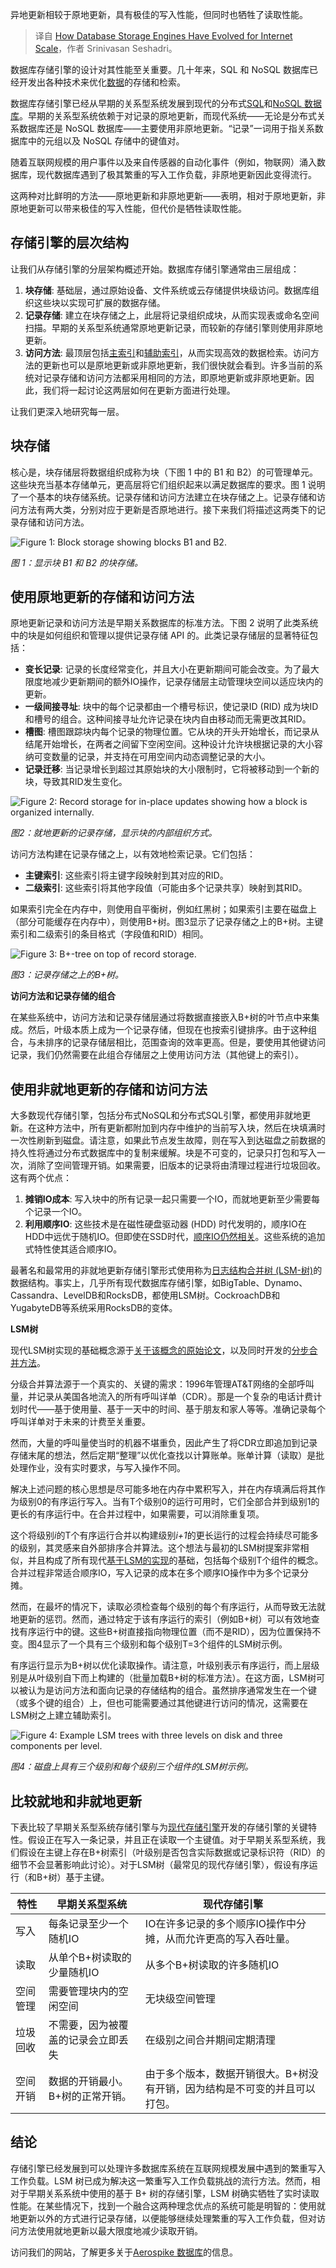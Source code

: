 
<!--
title: 互联网规模数据库存储引擎的演变
cover: https://cdn.thenewstack.io/media/2025/01/3d5432fc-storage.jpg
-->

异地更新相较于原地更新，具有极佳的写入性能，但同时也牺牲了读取性能。

> 译自 [How Database Storage Engines Have Evolved for Internet Scale](https://thenewstack.io/how-database-storage-engines-have-evolved-for-internet-scale/)，作者 Srinivasan Seshadri。

数据库存储引擎的设计对其性能至关重要。几十年来，SQL 和 NoSQL 数据库已经开发出各种技术来优化[数据](https://thenewstack.io/data/)的存储和检索。

数据库存储引擎已经从早期的关系型系统发展到现代的分布式[SQL](https://thenewstack.io/the-future-of-sql-conversational-hands-on-problem-solving/)和[NoSQL 数据库](https://thenewstack.io/nosql-database-growth-has-slowed-but-ai-is-driving-demand/)。早期的关系型系统依赖于对记录的原地更新，而现代系统——无论是分布式关系数据库还是 NoSQL 数据库——主要使用非原地更新。“记录”一词用于指关系数据库中的元组以及 NoSQL 存储中的键值对。

随着互联网规模的用户事件以及来自传感器的自动化事件（例如，物联网）涌入数据库，现代数据库遇到了极其繁重的写入工作负载，非原地更新因此变得流行。

这两种对比鲜明的方法——原地更新和非原地更新——表明，相对于原地更新，非原地更新可以带来极佳的写入性能，但代价是牺牲读取性能。

## 存储引擎的层次结构

让我们从存储引擎的分层架构概述开始。数据库存储引擎通常由三层组成：

1. **块存储**: 基础层，通过原始设备、文件系统或云存储提供块级访问。数据库组织这些块以实现可扩展的数据存储。
2. **记录存储**: 建立在块存储之上，此层将记录组织成块，从而实现表或命名空间扫描。早期的关系型系统通常原地更新记录，而较新的存储引擎则使用非原地更新。
3. **访问方法**: 最顶层包括[主索引](https://aerospike.com/docs/server/architecture/primary-index/?utm_source=byline&utm_medium=pr&utm_campaign=The%20New%20Stack)和[辅助索引](https://aerospike.com/docs/server/architecture/secondary-index/?utm_source=byline&utm_medium=pr&utm_campaign=The%20New%20Stack)，从而实现高效的数据检索。访问方法的更新也可以是原地更新或非原地更新，我们很快就会看到。许多当前的系统对记录存储和访问方法都采用相同的方法，即原地更新或非原地更新。因此，我们将一起讨论这两层如何在更新方面进行处理。

让我们更深入地研究每一层。

## 块存储

核心是，块存储层将数据组织成称为块（下图 1 中的 B1 和 B2）的可管理单元。这些块充当基本存储单元，更高层将它们组织起来以满足数据库的要求。图 1 说明了一个基本的块存储系统。记录存储和访问方法建立在块存储之上。记录存储和访问方法有两大类，分别对应于更新是否原地进行。接下来我们将描述这两类下的记录存储和访问方法。

![Figure 1: Block storage showing blocks B1 and B2.](https://cdn.thenewstack.io/media/2025/01/9406a8c3-image1a.png)

*图 1：显示块 B1 和 B2 的块存储。*

## 使用原地更新的存储和访问方法

原地更新记录和访问方法是早期关系数据库的标准方法。下图 2 说明了此类系统中的块是如何组织和管理以提供记录存储 API 的。此类记录存储层的显著特征包括：

- **变长记录**: 记录的长度经常变化，并且大小在更新期间可能会改变。为了最大限度地减少更新期间的额外IO操作，记录存储层主动管理块空间以适应块内的更新。
- **一级间接寻址**: 块中的每个记录都由一个槽号标识，使记录ID (RID) 成为块ID和槽号的组合。这种间接寻址允许记录在块内自由移动而无需更改其RID。
- **槽图**: 槽图跟踪块内每个记录的物理位置。它从块的开头开始增长，而记录从结尾开始增长，在两者之间留下空闲空间。这种设计允许块根据记录的大小容纳可变数量的记录，并支持在可用空间内动态调整记录的大小。
- **记录迁移**: 当记录增长到超过其原始块的大小限制时，它将被移动到一个新的块，导致其RID发生变化。

![Figure 2: Record storage for in-place updates showing how a block is organized internally.](https://cdn.thenewstack.io/media/2025/01/0732efb3-image2.png)

*图2：就地更新的记录存储，显示块的内部组织方式。*

访问方法构建在记录存储之上，以有效地检索记录。它们包括：

- **主键索引**: 这些索引将主键字段映射到其对应的RID。
- **二级索引**: 这些索引将其他字段值（可能由多个记录共享）映射到其RID。

如果索引完全在内存中，则使用自平衡树，例如红黑树；如果索引主要在磁盘上（部分可能缓存在内存中），则使用B+树。图3显示了记录存储之上的B+树。主键索引和二级索引的条目格式（字段值和RID）相同。

![Figure 3: B+-tree on top of record storage.](https://cdn.thenewstack.io/media/2025/01/fe02af27-image3.png)

*图3：记录存储之上的B+树。*

**访问方法和记录存储的组合**

在某些系统中，访问方法和记录存储层通过将数据直接嵌入B+树的叶节点中来集成。然后，叶级本质上成为一个记录存储，但现在也按索引键排序。由于这种组合，与未排序的记录存储层相比，范围查询的效率更高。但是，要使用其他键访问记录，我们仍然需要在此组合存储层之上使用访问方法（其他键上的索引）。

## 使用非就地更新的存储和访问方法

大多数现代存储引擎，包括分布式NoSQL和分布式SQL引擎，都使用非就地更新。在这种方法中，所有更新都附加到内存中维护的当前写入块，然后在块填满时一次性刷新到磁盘。请注意，如果此节点发生故障，则在写入到达磁盘之前数据的持久性将通过分布式数据库中的复制来缓解。块是不可变的，记录只打包和写入一次，消除了空间管理开销。如果需要，旧版本的记录将由清理过程进行垃圾回收。这有两个优点：

1. **摊销IO成本**: 写入块中的所有记录一起只需要一个IO，而就地更新至少需要每个记录一个IO。
2. **利用顺序IO**: 这些技术是在磁性硬盘驱动器 (HDD) 时代发明的，顺序IO在HDD中远优于随机IO。但即使在SSD时代，[顺序IO仍然相关](https://jack-vanlightly.com/blog/2023/5/9/is-sequential-io-dead-in-the-era-of-the-nvme-drive)。这些系统的追加式特性使其适合顺序IO。

最著名和最常用的非就地更新存储引擎形式使用称为[日志结构合并树 (LSM-树)](https://aerospike.com/compare/cassandra-vs-aerospike/?utm_source=byline&utm_medium=pr&utm_campaign=The%20New%20Stack)的数据结构。事实上，几乎所有现代数据库存储引擎，如BigTable、Dynamo、Cassandra、LevelDB和RocksDB，都使用LSM树。CockroachDB和YugabyteDB等系统采用RocksDB的变体。

**LSM树**

现代LSM树实现的基础概念源于[关于该概念的原始论文](https://www.cs.umb.edu/~poneil/lsmtree.pdf)，以及同时开发的[分步合并方法](https://www.vldb.org/conf/1997/P016.PDF)。

分级合并算法源于一个真实的、关键的需求：1996年管理AT&T网络的全部呼叫量，并记录从美国各地流入的所有呼叫详单（CDR）。那是一个复杂的电话计费计划时代——基于使用量、基于一天中的时间、基于朋友和家人等等。准确记录每个呼叫详单对于未来的计费至关重要。

然而，大量的呼叫量使当时的机器不堪重负，因此产生了将CDR立即追加到记录存储末尾的想法，然后定期“整理”以优化查找以计算账单。账单计算（读取）是批处理作业，没有实时要求，与写入操作不同。

解决上述问题的核心思想是尽可能多地在内存中累积写入，并在内存填满后将其作为级别0的有序运行写入。当有T个级别0的运行可用时，它们全部合并到级别1的更长的有序运行中。在合并过程中，如果需要，可以消除重复项。

这个将级别*i*的T个有序运行合并以构建级别*i+1*的更长运行的过程会持续尽可能多的级别，其灵感来自外部排序合并算法。这个想法与最初的LSM树提案非常相似，并且构成了所有现代[基于LSM的实现](https://link.springer.com/article/10.1007/s00778-019-00555-y)的基础，包括每个级别T个组件的概念。合并过程非常适合顺序IO，写入记录的成本在多个顺序IO操作中为多个记录分摊。

然而，在最坏的情况下，读取必须检查每个级别的每个有序运行，从而导致无法就地更新的惩罚。然而，通过特定于该有序运行的索引（例如B+树）可以有效地查找有序运行中的键。这些B+树直接指向物理位置（而不是RID），因为位置保持不变。图4显示了一个具有三个级别和每个级别T=3个组件的LSM树示例。

有序运行显示为B+树以优化读取操作。请注意，叶级别表示有序运行，而上层级别是从叶级别自下而上构建的（批量加载B+树的标准方法）。在这方面，LSM树可以被认为是访问方法和面向记录的存储结构的组合。虽然排序通常发生在一个键（或多个键的组合）上，但也可能需要通过其他键进行访问的情况，这需要在LSM树之上建立辅助索引。


![Figure 4: Example LSM trees with three levels on disk and three components per level.](https://cdn.thenewstack.io/media/2025/01/56c0f97e-image4.png)

*图4：磁盘上具有三个级别和每个级别三个组件的LSM树示例。*

## 比较就地和非就地更新

下表比较了早期关系型系统存储引擎与为[现代存储引擎](https://aerospike.com/products/database/?utm_source=byline&utm_medium=pr&utm_campaign=The%20New%20Stack)开发的存储引擎的关键特性。假设正在写入一条记录，并且正在读取一个主键值。对于早期关系型系统，我们假设在主键上存在B+树索引（叶级别是否包含实际数据或记录标识符（RID）的细节不会显著影响此讨论）。对于LSM树（最常见的现代存储引擎），假设有序运行（和B+树）基于主键。

| 特性 | 早期关系型系统 | 现代存储引擎 |
|---|---|---|
| 写入 | 每条记录至少一个随机IO | IO在许多记录的多个顺序IO操作中分摊，从而允许更高的写入吞吐量。 |
| 读取 | 从单个B+树读取的少量随机IO | 从多个B+树读取的许多随机IO |
| 空间管理 | 需要管理块内的空闲空间 | 无块级空间管理 |
| 垃圾回收 | 不需要，因为被覆盖的记录会立即丢失 | 在级别之间合并期间定期清理 |
| 空间开销 | 数据的开销最小。B+树的正常开销。 | 由于多个版本，数据开销很大。B+树没有开销，因为结构是不可变的并且可以打包。 |

## 结论

存储引擎已经发展到可以处理许多数据库系统在互联网规模发展中遇到的繁重写入工作负载。LSM 树已成为解决这一繁重写入工作负载挑战的流行方法。然而，相对于早期关系系统中使用的基于 B+ 树的存储引擎，LSM 树确实牺牲了实时读取性能。在某些情况下，找到一个融合这两种理念优点的系统可能是明智的：使用就地更新以外的方式进行记录存储，以便能够继续处理繁重的写入工作负载，但对访问方法使用就地更新以最大限度地减少读取开销。

访问我们的网站，了解更多关于[Aerospike 数据库](https://www.aerospike.com/)的信息。
